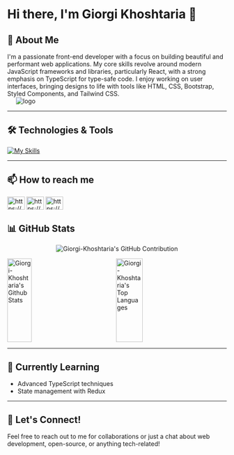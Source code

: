 <link rel="stylesheet" href="https://cdnjs.cloudflare.com/ajax/libs/font-awesome/6.0.0-beta3/css/all.min.css">

# Hi there, I'm Giorgi Khoshtaria 👋

## 🚀 About Me
<div display="flex" justify-content= "space-between" flex-wrap="wrap" width="100%;">
  <p style="flex: 1; min-width: 250px; margin: 0;">
    I'm a passionate front-end developer with a focus on building beautiful and performant web applications. My core skills revolve around modern JavaScript frameworks and libraries, particularly React, with a strong emphasis on TypeScript for type-safe code. I enjoy working on user interfaces, bringing designs to life with tools like HTML, CSS, Bootstrap, Styled Components, and Tailwind CSS.
  </p>
  <img src="https://user-images.githubusercontent.com/74038190/212746035-d5c61762-973c-44c0-aec7-887f3b7690e3.gif" alt="logo" style="flex: 1; max-width: 100%; height: auto; margin-left: 20px;">
</div>

---

## 🛠️ Technologies & Tools

[![My Skills](https://skillicons.dev/icons?i=react,js,ts,html,css,mongodb,nodejs,tailwind,styledcomponents,bootstrap,figma,xd,vite,vercel,github,git,vscode)](https://skillicons.dev)

---
## 📫 How to reach me

<p align="left">
<a href="https://linkedin.com/in/https://www.linkedin.com/in/giorgi-khoshtaria-a9b624270/" target="blank"><img align="center" src="https://raw.githubusercontent.com/rahuldkjain/github-profile-readme-generator/master/src/images/icons/Social/linked-in-alt.svg" alt="https://www.linkedin.com/in/giorgi-khoshtaria-a9b624270/" height="30" width="40" /></a>
<a href="https://fb.com/https://www.facebook.com/profile.php?id=100008850227053" target="blank"><img align="center" src="https://raw.githubusercontent.com/rahuldkjain/github-profile-readme-generator/master/src/images/icons/Social/facebook.svg" alt="https://www.facebook.com/profile.php?id=100008850227053" height="30" width="40" /></a>
<a href="https://instagram.com/https://www.instagram.com/g1org1.khoshtaria/" target="blank"><img align="center" src="https://raw.githubusercontent.com/rahuldkjain/github-profile-readme-generator/master/src/images/icons/Social/instagram.svg" alt="https://www.instagram.com/g1org1.khoshtaria/" height="30" width="40" /></a>
</p>

## 📊 GitHub Stats

<p align="center">
  <a href="[https://github.com/DavitDvalashvili](https://github.com/Giorgi-Khoshtaria)" style="text-decoration: none;">
    <img src="https://github-profile-summary-cards.vercel.app/api/cards/profile-details?username=Giorgi-Khoshtaria&theme=radical" alt="Giorgi-Khoshtaria's GitHub Contribution"/>
  </a>
</p>

<div style="display: flex; justify-content: space-between; flex-wrap: wrap;">
  <a href="https://github.com/Giorgi-Khoshtaria" style="text-decoration: none;">
    <img alt="Giorgi-Khoshtaria's Github Stats" src="https://denvercoder1-github-readme-stats.vercel.app/api?username=Giorgi-Khoshtaria&show_icons=true&count_private=true&theme=react&border_color=7F3FBF&bg_color=0D1117&title_color=CDB4DB&icon_color=CDB4DB" height="192px" width="49%"/>
  </a>
  <a href="https://github.com/Giorgi-Khoshtaria" style="text-decoration: none;">
    <img alt="Giorgi-Khoshtaria's Top Languages" src="https://denvercoder1-github-readme-stats.vercel.app/api/top-langs/?username=Giorgi-Khoshtaria&langs_count=8&layout=compact&theme=react&border_color=7F3FBF&bg_color=0D1117&title_color=CDB4DB&icon_color=CDB4DB" height="192px" width="49%"/>
  </a>
</div>

---


## 🌱 Currently Learning

- Advanced TypeScript techniques
- State management with Redux

---

## 🤝 Let's Connect!

Feel free to reach out to me for collaborations or just a chat about web development, open-source, or anything tech-related!
